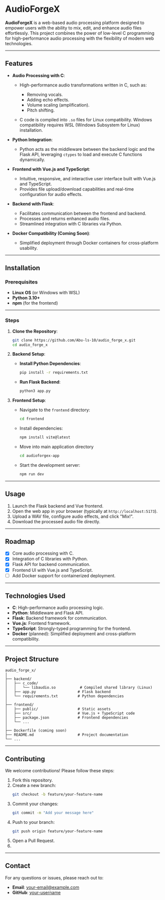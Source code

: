 # AudioForgeX

**AudioForgeX** is a web-based audio processing platform designed to empower users with the ability to mix, edit, and enhance audio files effortlessly. This project combines the power of low-level C programming for high-performance audio processing with the flexibility of modern web technologies.

---

## Features

- **Audio Processing with C**:
  - High-performance audio transformations written in C, such as:
    - Removing vocals.
    - Adding echo effects.
    - Volume scaling (amplification).
    - Pitch shifting.
   
  - C code is compiled into `.so` files for Linux compatibility. Windows compatibility requires WSL (Windows Subsystem for Linux) installation.

- **Python Integration**:
  - Python acts as the middleware between the backend logic and the Flask API, leveraging `ctypes` to load and execute C functions dynamically.

- **Frontend with Vue.js and TypeScript**:
  - Intuitive, responsive, and interactive user interface built with Vue.js and TypeScript.
  - Provides file upload/download capabilities and real-time configuration for audio effects.

- **Backend with Flask**:
  - Facilitates communication between the frontend and backend.
  - Processes and returns enhanced audio files.
  - Streamlined integration with C libraries via Python.

- **Docker Compatibility (Coming Soon)**:
  - Simplified deployment through Docker containers for cross-platform usability.

---

## Installation

### Prerequisites

- **Linux OS** (or Windows with WSL)
- **Python 3.10+**
- **npm** (for the frontend)

---

### Steps

1. **Clone the Repository**:
   ```bash
   git clone https://github.com/Abu-ls-10/audio_forge_x.git
   cd audio_forge_x
   ```

2. **Backend Setup**:
   - **Install Python Dependencies**:
     ```bash
     pip install -r requirements.txt
     ```
   - **Run Flask Backend**:
     ```bash
     python3 app.py
     ```

3. **Frontend Setup**:
   - Navigate to the `frontend` directory:
     ```bash
     cd frontend
     ```
   - Install dependencies:
     ```bash
     npm install vite@latest
     ```
   - Move into main application directory
     ```bash
     cd audioforgex-app
     ```
   - Start the development server:
     ```bash
     npm run dev
     ```

---

## Usage

1. Launch the Flask backend and Vue frontend.
2. Open the web app in your browser (typically at `http://localhost:5173`).
3. Upload a WAV file, configure audio effects, and click "Mix!".
4. Download the processed audio file directly.

---

## Roadmap

- [x] Core audio processing with C.
- [x] Integration of C libraries with Python.
- [x] Flask API for backend communication.
- [x] Frontend UI with Vue.js and TypeScript.
- [ ] Add Docker support for containerized deployment.

---

## Technologies Used

- **C**: High-performance audio processing logic.
- **Python**: Middleware and Flask API.
- **Flask**: Backend framework for communication.
- **Vue.js**: Frontend framework.
- **TypeScript**: Strongly-typed programming for the frontend.
- **Docker** (planned): Simplified deployment and cross-platform compatibility.

---

## Project Structure

```plaintext
audio_forge_x/
│
├── backend/
│   ├── c_code/
│   │   └── libaudio.so           # Compiled shared library (Linux)
│   ├── app.py                   # Flask backend
│   └── requirements.txt         # Python dependencies
│
├── frontend/
│   ├── public/                  # Static assets
│   ├── src/                     # Vue.js + TypeScript code
│   ├── package.json             # Frontend dependencies
│   └── ...
│
├── Dockerfile (coming soon)
├── README.md                    # Project documentation
└── ...
```

---

## Contributing

We welcome contributions! Please follow these steps:

1. Fork this repository.
2. Create a new branch:
   ```bash
   git checkout -b feature/your-feature-name
   ```
3. Commit your changes:
   ```bash
   git commit -m "Add your message here"
   ```
4. Push to your branch:
   ```bash
   git push origin feature/your-feature-name
   ```
5. Open a Pull Request.
6. 
---

## Contact

For any questions or issues, please reach out to:

- **Email**: [your-email@example.com](mailto:your-email@example.com)
- **GitHub**: [your-username](https://github.com/your-username)
